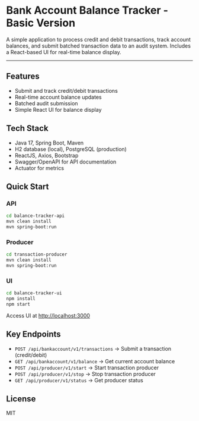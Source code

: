 # Bank Account Balance Tracker - Basic Version

A simple application to process credit and debit transactions, track account balances, and submit batched transaction data to an audit system. Includes a React-based UI for real-time balance display.

---

## Features
- Submit and track credit/debit transactions
- Real-time account balance updates
- Batched audit submission
- Simple React UI for balance display

## Tech Stack
- Java 17, Spring Boot, Maven
- H2 database (local), PostgreSQL (production)
- ReactJS, Axios, Bootstrap
- Swagger/OpenAPI for API documentation
- Actuator for metrics

## Quick Start

### API
```bash
cd balance-tracker-api
mvn clean install
mvn spring-boot:run
```

### Producer
```bash
cd transaction-producer
mvn clean install
mvn spring-boot:run
```

### UI
```bash
cd balance-tracker-ui
npm install
npm start
```
Access UI at [http://localhost:3000](http://localhost:3000)

## Key Endpoints
- `POST /api/bankaccount/v1/transactions` → Submit a transaction (credit/debit)
- `GET /api/bankaccount/v1/balance` → Get current account balance
- `POST /api/producer/v1/start` → Start transaction producer
- `POST /api/producer/v1/stop` → Stop transaction producer
- `GET /api/producer/v1/status` → Get producer status

## License
MIT

